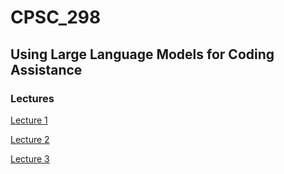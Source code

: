 # CPSC_298
## Using Large Language Models for Coding Assistance

### Lectures

[Lecture 1](./lectures/lecture01.md)

[Lecture 2](./lectures/lecture02.md)

[Lecture 3](./lectures/lecture03.md)
